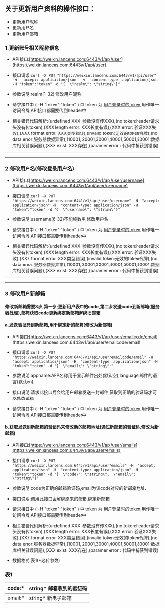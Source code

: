## 关于更新用户资料的操作接口：

* 更新用户昵称
* 更新用户名
* 更新用户邮箱

### 1.更新账号相关昵称信息

* API接口:[https://weixin.lancens.com:6443/v1/api/user](https://weixin.lancens.com:6443/v1/api/user)

* 接口请求:`curl -X PUT "https://weixin.lancens.com:6443/v1/api/user" -H  "accept: application/json" -H  "content-type: application/json" -H "token":"token" -d "{  \"realm\": \"string\"}"`

* 参数说明:realm\(1-32\),修改用户昵称.

* 请求接口中  \(  -H "token":"token" \) 中 token 为 [用户登录时的token](/../deng-lu-yu-tui-chu.html),用作唯一访问令牌,API接口都需要传到header中

* 相关错误代码解析:\(undefined XXX :参数没有传XXX\),\(no token:header请求头没有传token\),\(XXX length error: XXX长度有误\),\(XXX error: 验证XXX失败\),\(XXX format error: XXX类型错误\),\(invalid token:无效的token令牌\),\(no data error:服务器数据异常\),\(10001, 20001,30001,40001,50001,80001:数据库相关错误问题\),\(XXX exist: XXX存在\),\(paramer error : 代码中捕获到错误\)

---

---

### 2.修改用户名\(修改登录用户名\)

* API接口:[https://weixin.lancens.com:6443/v1/api/user/username](https://weixin.lancens.com:6443/v1/api/user/username)

* 接口请求:`curl -X PUT "https://weixin.lancens.com:6443/v1/api/user/username" -H  "accept: application/json" -H  "content-type: application/json" -H "token":"token" -d "{  \"username\": \"string\"}"`

* 参数说明:username\(6-32\)不能纯数字,修改用户名

* 请求接口中  \(  -H "token":"token" \) 中 token 为 [用户登录时的token](/../deng-lu-yu-tui-chu.html),用作唯一访问令牌,API接口都需要传到header中

* 相关错误代码解析:\(undefined XXX :参数没有传XXX\),\(no token:header请求头没有传token\),\(XXX length error: XXX长度有误\),\(XXX error: 验证XXX失败\),\(XXX format error: XXX类型错误\),\(invalid token:无效的token令牌\),\(no data error:服务器数据异常\),\(10001, 20001,30001,40001,50001,80001:数据库相关错误问题\),\(XXX exist: XXX存在\),\(paramer error : 代码中捕获到错误\)

---

---

### 3.修改用户新邮箱

#### 修改新邮箱需要3步,第一步;更新用户表中的code,第二步发送code到新邮箱\(服务器处理\),邮箱获取code更新绑定新邮箱解绑旧邮箱

#### a.发送验证码到新邮箱,用于绑定新的邮箱\(修改为新邮箱\)

* API接口:[https://weixin.lancens.com:6443/v1/api/user/emailcode/email](https://weixin.lancens.com:6443/v1/api/user/emailcode/email)

* 接口请求:`curl -X PUT "https://weixin.lancens.com:6443/v1/api/user/emailcode/email" -H  "accept: application/json" -H  "content-type: application/json" -H "token":"token" -d "{  \"email\": \"string\"}"`

* 参数说明:appname:APP名称用于显示邮件出处\(默认空\),language:邮件的语言\(默认en\),

* 接口说明:请求此接口后会给用户邮箱发送一封邮件,获取到正确的验证码才可以修改邮箱

* 请求接口中  \(  -H "token":"token" \) 中 token 为 [用户登录时的token](/../deng-lu-yu-tui-chu.html),用作唯一访问令牌,API接口都需要传到header中

#### b.获取发送到新邮箱的验证码来修改新的邮箱地址\(通过新邮箱的验证码,修改为新邮箱\)

* API接口:[https://weixin.lancens.com:6443/v1/api/user/emails](https://weixin.lancens.com:6443/v1/api/user/emails)

* 接口请求:`curl -X PUT "https://weixin.lancens.com:6443/v1/api/user/emails" -H  "accept: application/json" -H  "content-type: application/json" -H "token":"token" -d "{  \"code\": \"string\",  \"email\": \"string\"}"`

* 参数说明:code为正确的邮箱验证码,email为该code对应的新邮箱地址.

* 接口说明:调用此接口会解绑原来的邮箱,绑定新邮箱.

* 请求接口中  \(  -H "token":"token" \) 中 token 为 [用户登录时的token](/../deng-lu-yu-tui-chu.html),用作唯一访问令牌,API接口都需要传到header中

* 相关错误代码解析:\(undefined XXX :参数没有传XXX\),\(no token:header请求头没有传token\),\(XXX length error: XXX长度有误\),\(XXX error: 验证XXX失败\),\(XXX format error: XXX类型错误\),\(invalid token:无效的token令牌\),\(no data error:服务器数据异常\),\(10001, 20001,30001,40001,50001,80001:数据库相关错误问题\),\(XXX exist: XXX存在\),\(paramer error : 代码中捕获到错误\)

* 数据格式:表1\(\*必传参数\)

### 表1

| code:\* | string\* 邮箱收到的验证码 |
| :--- | :--- |
| email:\* | string\* 新电子邮箱 |

### 



